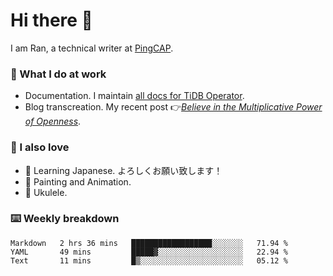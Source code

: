 # Hi there 👋

I am Ran, a technical writer at [PingCAP](https://pingcap.com/).

### 📝 What I do at work

- Documentation. I maintain [all docs for TiDB Operator](https://github.com/pingcap/docs-tidb-operator).
- Blog transcreation. My recent post 👉[*Believe in the Multiplicative Power of Openness*](https://pingcap.com/blog/believe-in-the-multiplicative-power-of-openness-open-source-community).

### 🤠 I also love

- 💬 Learning Japanese. よろしくお願い致します！ 
- 🎨 Painting and Animation. 
- 🎵 Ukulele.

### ⌨️ Weekly breakdown

<!--START_SECTION:waka-->

```text
Markdown   2 hrs 36 mins   ██████████████████░░░░░░░   71.94 %
YAML       49 mins         █████▓░░░░░░░░░░░░░░░░░░░   22.94 %
Text       11 mins         █▒░░░░░░░░░░░░░░░░░░░░░░░   05.12 %
```

<!--END_SECTION:waka-->
